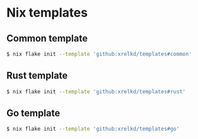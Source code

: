 # Nix templates

## Common template

```bash
$ nix flake init --template 'github:xrelkd/templates#common'
```

## Rust template

```bash
$ nix flake init --template 'github:xrelkd/templates#rust'
```

## Go template

```bash
$ nix flake init --template 'github:xrelkd/templates#go'
```

